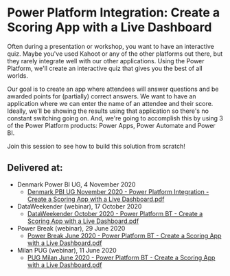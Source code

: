 # Power Platform Integration: Create a Scoring App with a Live Dashboard

Often during a presentation or workshop, you want to have an interactive quiz.
Maybe you've used Kahoot or any of the other platforms out there, but they rarely integrate well with our other applications. Using the Power Platform, we'll create an interactive quiz that gives you the best of all worlds.

Our goal is to create an app where attendees will answer questions and be awarded points for (partially) correct answers.
We want to have an application where we can enter the name of an attendee and their score. Ideally, we'll be showing the results using that application so there's no constant switching going on.
And, we're going to accomplish this by using 3 of the Power Platform products: Power Apps, Power Automate and Power BI.

Join this session to see how to build this solution from scratch!

## Delivered at:
* Denmark Power BI UG, 4 November 2020
  * [Denmark PBI UG November 2020 - Power Platform Integration - Create a Scoring App with a Live Dashboard.pdf](https://github.com/NickyvVr/talks/blob/master/slides/Denmark%20PBI%20UG%20November%202020%20-%20Power%20Platform%20Integration%20-%20Create%20a%20Scoring%20App%20with%20a%20Live%20Dashboard.pdf)
* DataWeekender (webinar), 17 October 2020
  * [DataWeekender October 2020 - Power Platform BT - Create a Scoring App with a Live Dashboard.pdf](https://github.com/NickyvVr/talks/blob/master/slides/DataWeekender%20October%202020%20-%20Power%20Platform%20BT%20-%20Create%20a%20Scoring%20App%20with%20a%20Live%20Dashboard.pdf)
* Power Break (webinar), 29 June 2020
  * [Power Break June 2020 - Power Platform BT - Create a Scoring App with a Live Dashboard.pdf](https://github.com/NickyvVr/talks/blob/master/slides/Power%20Break%20June%202020%20-%20Power%20Platform%20BT%20-%20Create%20a%20Scoring%20App%20with%20a%20Live%20Dashboard.pdf)
* Milan PUG (webinar), 11 June 2020  
  * [PUG Milan June 2020 - Power Platform BT - Create a Scoring App with a Live Dashboard.pdf](https://github.com/NickyvVr/talks/blob/master/slides/PUG%20Milan%20June%202020%20-%20Power%20Platform%20BT%20-%20Create%20a%20Scoring%20App%20with%20a%20Live%20Dashboard.pdf)
  
